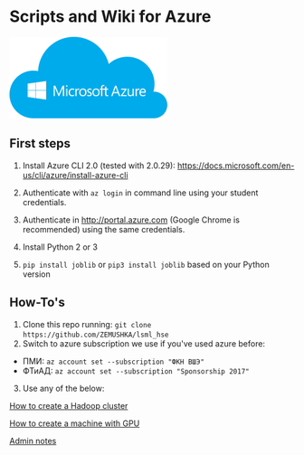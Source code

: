 # Scripts and Wiki for Azure

![](docs/azure_logo.png)

## First steps
1. Install Azure CLI 2.0 (tested with 2.0.29):
https://docs.microsoft.com/en-us/cli/azure/install-azure-cli

2. Authenticate with `az login` in command line using your student credentials.

3. Authenticate in http://portal.azure.com (Google Chrome is recommended) using the same credentials.

4. Install Python 2 or 3

5. `pip install joblib` or `pip3 install joblib` based on your Python version

## How-To's
1. Clone this repo running: `git clone https://github.com/ZEMUSHKA/lsml_hse`
2. Switch to azure subscription we use if you've used azure before:
- ПМИ: `az account set --subscription "ФКН ВШЭ"`
- ФТиАД: `az account set --subscription "Sponsorship 2017"`
3. Use any of the below:

[How to create a Hadoop cluster](docs/CREATE_CLUSTER.md)

[How to create a machine with GPU](docs/CREATE_GPU.md)

[Admin notes](docs/ADMIN.md)
